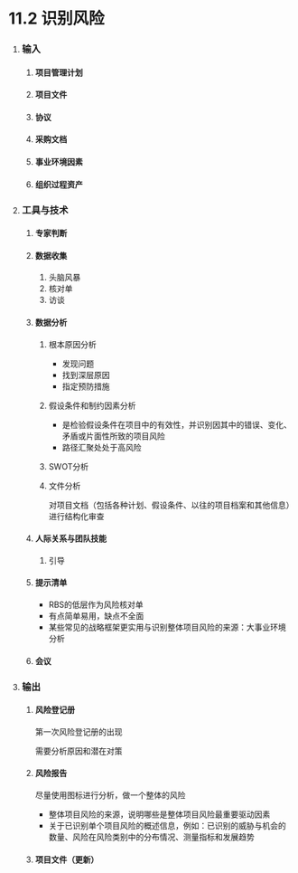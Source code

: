# 11.2 识别风险

1. ### 输入

   1. #### 项目管理计划

   2. #### 项目文件

   3. #### 协议

   4. #### 采购文档

   5. #### 事业环境因素

   6. #### 组织过程资产

2. ### 工具与技术

   1. #### 专家判断

   2. #### 数据收集

      1. 头脑风暴
      2. 核对单
      3. 访谈

   3. #### 数据分析

      1. 根本原因分析

         * 发现问题
         * 找到深层原因
         * 指定预防措施

      2. 假设条件和制约因素分析

         * 是检验假设条件在项目中的有效性，并识别因其中的错误、变化、矛盾或片面性所致的项目风险
         * 路径汇聚处处于高风险

      3. SWOT分析

      4. 文件分析

         对项目文档（包括各种计划、假设条件、以往的项目档案和其他信息）进行结构化审查

   4. #### 人际关系与团队技能

      1. 引导

   5. #### 提示清单

      * RBS的低层作为风险核对单
      * 有点简单易用，缺点不全面
      * 某些常见的战略框架更实用与识别整体项目风险的来源：大事业环境分析

   6. #### 会议

3. ### 输出

   1. #### 风险登记册

      第一次风险登记册的出现

      需要分析原因和潜在对策
   
   2. #### 风险报告
   
      尽量使用图标进行分析，做一个整体的风险
   
      * 整体项目风险的来源，说明哪些是整体项目风险最重要驱动因素
      * 关于已识别单个项目风险的概述信息，例如：已识别的威胁与机会的数量、风险在风险类别中的分布情况、测量指标和发展趋势
   
   3. #### 项目文件（更新）